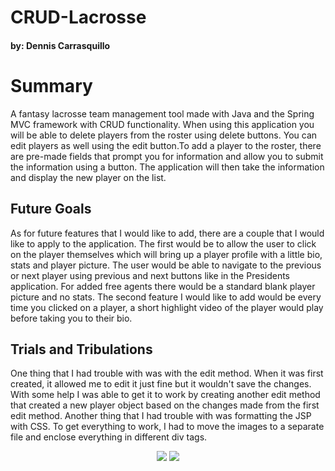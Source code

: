<h1>CRUD-Lacrosse</h1>

<h4> by: Dennis Carrasquillo</h4>

<h1>Summary</h1>
<p>A fantasy lacrosse team management tool made with Java and the Spring MVC framework with CRUD functionality. When using this application you will be able to delete players from the roster using delete buttons. You can edit players as well using the edit button.To add a player to the roster, there are pre-made fields that prompt you for information and allow you to submit the information using a button. The application will then take the information and display the new player on the list.</p>

<h2> Future Goals</h2>
<p>As for future features that I would like to add, there are a couple that I would like to apply to the application. The first would be to allow the user to click on the player themselves which will bring up a player profile with a little bio, stats and player picture. The user would be able to navigate to the previous or next player using previous and next buttons like in the Presidents application. For added free agents there would be a standard blank player picture and no stats. The second feature I would like to add would be every time you clicked on a player, a short highlight video of the player would play before taking you to their bio.</p>

<h2>Trials and Tribulations</h2>
<p>One thing that I had trouble with was with the edit method. When it was first created, it allowed me to edit it just fine but it wouldn't save the changes. With some help I was able to get it to work by creating another edit method that created a new player object based on the changes made from the first edit method. Another thing that I had trouble with was formatting the JSP with CSS. To get everything to work, I had to move the images to a separate file and enclose everything in different div tags.</p>

<p align="center">
<img src="webapp/images/crudlax.png">
<img src="webapp/images/addinglax.png"></p>
